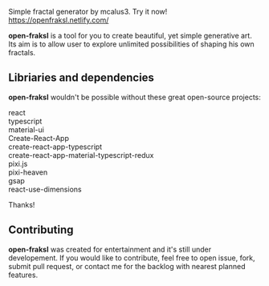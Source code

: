 Simple fractal generator by mcalus3. Try it now! https://openfraksl.netlify.com/

**open-fraksl** is a tool for you to create beautiful, yet simple generative art. Its aim is to allow user to explore unlimited possibilities of shaping his own fractals.

## Libriaries and dependencies

**open-fraksl** wouldn't be possible without these great open-source projects:

react  
typescript  
material-ui  
Create-React-App  
create-react-app-typescript  
create-react-app-material-typescript-redux  
pixi.js  
pixi-heaven  
gsap  
react-use-dimensions

Thanks!

## Contributing

**open-fraksl** was created for entertainment and it's still under developement. If you would like to contribute, feel free to open issue, fork, submit pull request, or contact me for the backlog with nearest planned features.
